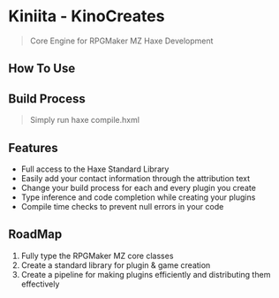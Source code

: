 # Kiniita - KinoCreates
> Core Engine for RPGMaker MZ Haxe Development


## How To Use


## Build Process 
> Simply run haxe compile.hxml

## Features
* Full access to the Haxe Standard Library
* Easily add your contact information through the attribution text
* Change your build process for each and every plugin you create
* Type inference and code completion while creating your plugins
* Compile time checks to prevent null errors in your code

## RoadMap

1. Fully type the RPGMaker MZ core classes
2. Create a standard library for plugin & game creation
3. Create a pipeline for making plugins efficiently and distributing them effectively